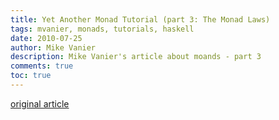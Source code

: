 ```yaml
---
title: Yet Another Monad Tutorial (part 3: The Monad Laws)
tags: mvanier, monads, tutorials, haskell
date: 2010-07-25
author: Mike Vanier
description: Mike Vanier's article about moands - part 3
comments: true
toc: true
---
```

[original article](http://mvanier.livejournal.com/4586.html)

